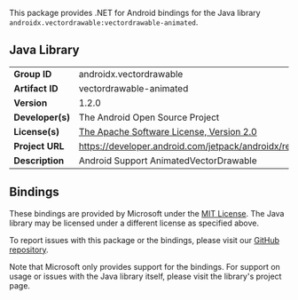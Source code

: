 This package provides .NET for Android bindings for the Java library `androidx.vectordrawable:vectordrawable-animated`.

## Java Library

| | |
|-|-|
| **Group ID** | androidx.vectordrawable |
| **Artifact ID** | vectordrawable-animated |
| **Version** | 1.2.0 |
| **Developer(s)** | The Android Open Source Project |
| **License(s)** | [The Apache Software License, Version 2.0](http://www.apache.org/licenses/LICENSE-2.0.txt) |
| **Project URL** | https://developer.android.com/jetpack/androidx/releases/vectordrawable#1.2.0 |
| **Description** | Android Support AnimatedVectorDrawable |

## Bindings

These bindings are provided by Microsoft under the [MIT License](https://opensource.org/licenses/MIT). The Java
library may be licensed under a different license as specified above.

To report issues with this package or the bindings, please visit our [GitHub repository](https://aka.ms/androidx).

Note that Microsoft only provides support for the bindings. For support on
usage or issues with the Java library itself, please visit the library's project page.
